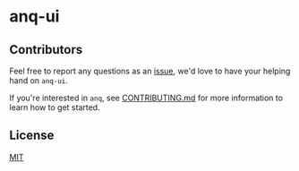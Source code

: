 # anq-ui

## Contributors

Feel free to report any questions as an [issue](https://gitlab.hutaojie.com/pdd-ad-fe/anq-ui/issues/new), we'd love to have your helping hand on `anq-ui`.

If you're interested in `anq`, see [CONTRIBUTING.md](https://gitlab.hutaojie.com/pdd-ad-fe/anq-ui/blob/master/.github/CONTRIBUTING.md) for more information to learn how to get started.

## License

[MIT](LICENSE)

